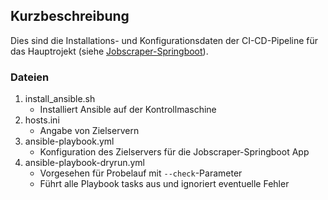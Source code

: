 ## Kurzbeschreibung
Dies sind die Installations- und Konfigurationsdaten der CI-CD-Pipeline für das Hauptrojekt (siehe <a href="https://github.com/lb-bewerbung/jobscraper-springboot">Jobscraper-Springboot</a>). 

### Dateien
1. install_ansible.sh
   - Installiert Ansible auf der Kontrollmaschine
2. hosts.ini
   - Angabe von Zielservern
3. ansible-playbook.yml 
   - Konfiguration des Zielservers für die Jobscraper-Springboot App
4. ansible-playbook-dryrun.yml
   - Vorgesehen für Probelauf mit `--check`-Parameter
   - Führt alle Playbook tasks aus und ignoriert eventuelle Fehler

